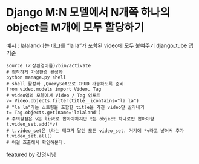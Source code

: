 # Django M:N 모델에서 N개쪽 하나의 object를 M개에 모두 할당하기 
예시 : lalaland라는 태그를 “la la”가 포함된 video에 모두 붙여주기 
django_tube 앱 기준 

```
source (가상환경이름)/bin/activate
# 침착하게 가상환경 활성화 
python manage.py shell 
# shell 활성화 ,QuerySet으로 CRUD 가능하도록 준비 
from video.models import Video, Tag 
# video앱의 모델에서 Video / Tag 임포트 
v= Video.objects.filter(title__icontains="la la") 
# "la la"라는 스트링을 포함한 title을 가진 video만 골라내기 
t= Tag.objects.get(name='lalaland') 
# 주의할점은 v는 list로 뽑아야하지만 t는 object 하나로만 뽑아야함 
t.video_set.add(*v)
# t.video_set은 t라는 태그가 달린 모든 video_set. 거기에 *v라고 넣어서 추가 
t.video_set.all()
# 이걸 호출해서 확인해본다. 
```

featured by 갓명서님 